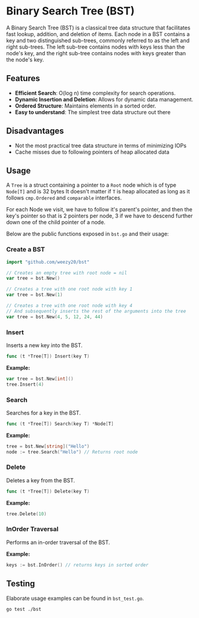 # Binary Search Tree (BST)

A Binary Search Tree (BST) is a classical tree data structure that facilitates fast lookup, addition, and deletion of items. Each node in a BST contains a key and two distinguished sub-trees, commonly referred to as the left and right sub-trees. The left sub-tree contains nodes with keys less than the node's key, and the right sub-tree contains nodes with keys greater than the node's key.

## Features
- **Efficient Search**: O(log n) time complexity for search operations.
- **Dynamic Insertion and Deletion**: Allows for dynamic data management.
- **Ordered Structure**: Maintains elements in a sorted order.
- **Easy to understand**: The simplest tree data structure out there

## Disadvantages
- Not the most practical tree data structure in terms of minimizing IOPs 
- Cache misses due to following pointers of heap allocated data


## Usage

A `Tree` is a struct containing a pointer to a `Root` node which is of type `Node[T]` and is 32 bytes
It doesn't matter if `T` is heap allocated as long as it follows `cmp.Ordered` and `comparable` interfaces.

For each Node we visit, we have to follow it's parent's pointer, and then the key's pointer
so that is 2 pointers per node, 3 if we have to descend further down one of the child pointer of a node.

Below are the public functions exposed in `bst.go` and their usage:

### Create a BST

```go
import "github.com/weezy20/bst"

// Creates an empty tree with root node = nil
var tree = bst.New() 

// Creates a tree with one root node with key 1
var tree = bst.New(1)

// Creates a tree with one root node with key 4 
// And subsequently inserts the rest of the arguments into the tree
var tree = bst.New(4, 5, 12, 24, 44) 
```

### Insert
Inserts a new key into the BST.

```go
func (t *Tree[T]) Insert(key T)
```

**Example:**
```go
var tree = bst.New[int]()
tree.Insert(4)
```

### Search
Searches for a key in the BST.

```go
func (t *Tree[T]) Search(key T) *Node[T]
```

**Example:**
```go
tree = bst.New[string]("Hello")
node := tree.Search("Hello") // Returns root node
```

### Delete
Deletes a key from the BST.

```go
func (t *Tree[T]) Delete(key T)
```

**Example:**
```go
tree.Delete(10)
```

### InOrder Traversal
Performs an in-order traversal of the BST.

**Example:**
```go
keys := bst.InOrder() // returns keys in sorted order
```

## Testing

Elaborate usage examples can be found in `bst_test.go`.
```sh
go test ./bst
```



